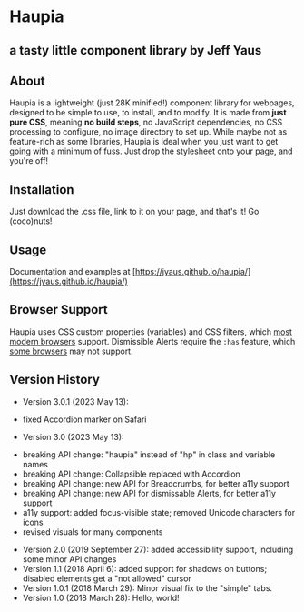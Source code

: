 Haupia
=================
## a tasty little component library by Jeff Yaus

About
-----           
Haupia is a lightweight (just 28K minified!) component library for webpages, designed to be simple to use, to install, and to modify.
It is made from **just pure CSS**, meaning **no build steps**, no JavaScript dependencies, no CSS processing to configure, no image directory to set up. 
While maybe not as feature-rich as some libraries, Haupia is ideal when you just want to get going with a minimum of fuss. 
Just drop the stylesheet onto your page, and you're off! 

Installation
-----
Just download the .css file, link to it on your page, and that's it! Go (coco)nuts!

Usage
----
Documentation and examples at [https://jyaus.github.io/haupia/](https://jyaus.github.io/haupia/)

Browser Support
----
Haupia uses CSS custom properties (variables) and CSS filters, which [most modern browsers](https://caniuse.com/#feat=css-variables) support. 
Dismissible Alerts require the `:has` feature, which [some browsers](https://caniuse.com/css-has) may not support.


Version History
-----
* Version 3.0.1 (2023 May 13): 
 - fixed Accordion marker on Safari
* Version 3.0 (2023 May 13): 
 - breaking API change: "haupia" instead of "hp" in class and variable names
 - breaking API change: Collapsible replaced with Accordion
 - breaking API change: new API for Breadcrumbs, for better a11y support
 - breaking API change: new API for dismissable Alerts, for better a11y support
 - a11y support: added focus-visible state; removed Unicode characters for icons
 - revised visuals for many components
* Version 2.0 (2019 September 27): added accessibility support, including some minor API changes
* Version 1.1 (2018 April 6): added support for shadows on buttons; disabled elements get a "not allowed" cursor
* Version 1.0.1 (2018 March 29): Minor visual fix to the "simple" tabs.
* Version 1.0 (2018 March 28): Hello, world!

